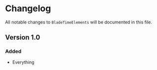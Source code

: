 # Changelog

All notable changes to `BladeTimeElements` will be documented in this file.

## Version 1.0

### Added
- Everything
